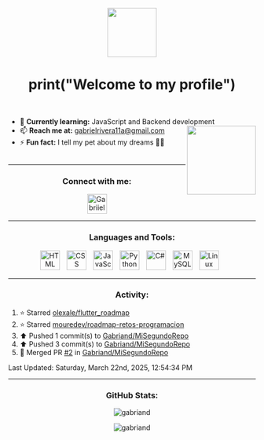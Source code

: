 <p align="center">
  <img src="https://media.giphy.com/media/frSfC5NcmyF7q/giphy.gif" width="100" height="auto">
</p>

<h1 align="center">
  print("Welcome to my profile")
</h1>   
<br>

- 🌱 **Currently learning:** JavaScript and Backend development <img src="https://media.giphy.com/media/9Y1wF3wx1Dex8w9wxL/giphy.gif" width="140" height="auto" align="right" /> 
- 📫 **Reach me at:** [gabrielrivera11a@gmail.com](mailto:gabrielrivera11a@gmail.com)
- ⚡ **Fun fact:** I tell my pet about my dreams 🐶✨
<br><br>

---

<h3 align="center">Connect with me:</h3>

<p align="center">
  <a href="https://twitter.com/Gabriandp" target="blank">
    <img align="center" src="https://raw.githubusercontent.com/rahuldkjain/github-profile-readme-generator/master/src/images/icons/Social/twitter.svg" alt="Gabriiel" width="40" />
  </a>
  <!-- Add more social media icons here -->
</p>

---

<h3 align="center">Languages and Tools:</h3>

<p align="center">
  <img alt="HTML" width="40px" style="padding-right:10px;" src="https://cdn.jsdelivr.net/gh/devicons/devicon/icons/html5/html5-plain.svg" />
  <img alt="CSS" width="40px" style="padding-right:10px;" src="https://cdn.jsdelivr.net/gh/devicons/devicon/icons/css3/css3-plain.svg" />
  <img alt="JavaScript" width="40px" style="padding-right:10px;" src="https://cdn.jsdelivr.net/gh/devicons/devicon/icons/javascript/javascript-plain.svg" />
  <img alt="Python" width="40px" style="padding-right:10px;" src="https://cdn.jsdelivr.net/gh/devicons/devicon/icons/python/python-plain.svg" />
  <img alt="C#" width="40px" style="padding-right:10px;" src="https://cdn.jsdelivr.net/gh/devicons/devicon/icons/csharp/csharp-original.svg" />
  <img alt="MySQL" width="40px" style="padding-right:10px;" src="https://cdn.jsdelivr.net/gh/devicons/devicon/icons/mysql/mysql-original.svg" />
  <img alt="Linux" width="40px" style="padding-right:10px;" src="https://cdn.jsdelivr.net/gh/devicons/devicon/icons/linux/linux-original.svg" />
</p>

---

<h3 align="center">Activity:</h3>

<!--RECENT_ACTIVITY:start-->
1. ⭐ Starred [olexale/flutter_roadmap](https://github.com/olexale/flutter_roadmap)<br>
2. ⭐ Starred [mouredev/roadmap-retos-programacion](https://github.com/mouredev/roadmap-retos-programacion)<br>
3. ⬆️ Pushed 1 commit(s) to [Gabriand/MiSegundoRepo](https://github.com/Gabriand/MiSegundoRepo)<br>
4. ⬆️ Pushed 3 commit(s) to [Gabriand/MiSegundoRepo](https://github.com/Gabriand/MiSegundoRepo)<br>
5. 🎉 Merged PR [#2](https://github.com/Gabriand/MiSegundoRepo/pull/2) in [Gabriand/MiSegundoRepo](https://github.com/Gabriand/MiSegundoRepo)<br>
<!--RECENT_ACTIVITY:end-->
<!--RECENT_ACTIVITY:last_update-->
Last Updated: Saturday, March 22nd, 2025, 12:54:34 PM
<!--RECENT_ACTIVITY:last_update_end-->

---

<h3 align="center">GitHub Stats:</h3>

<p align="center">
  <img src="https://github-readme-stats.vercel.app/api?username=gabriand&show_icons=true&locale=en" alt="gabriand" />
</p>

<p align="center">
  <img src="https://github-readme-streak-stats.herokuapp.com/?user=gabriand" alt="gabriand" />
</p>

